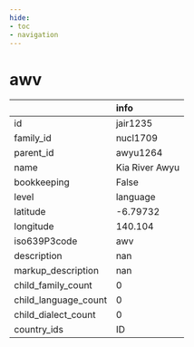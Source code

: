 ```yaml
---
hide:
- toc
- navigation
---
```

# awv
|                      | info           |
|:---------------------|:---------------|
| id                   | jair1235       |
| family_id            | nucl1709       |
| parent_id            | awyu1264       |
| name                 | Kia River Awyu |
| bookkeeping          | False          |
| level                | language       |
| latitude             | -6.79732       |
| longitude            | 140.104        |
| iso639P3code         | awv            |
| description          | nan            |
| markup_description   | nan            |
| child_family_count   | 0              |
| child_language_count | 0              |
| child_dialect_count  | 0              |
| country_ids          | ID             |